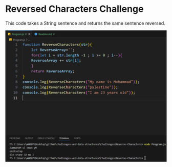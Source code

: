 # Reversed Characters Challenge
This code takes a String sentence and returns the same sentence reversed.

![Reversed Characters](../Images/ReverseCharacters.png)
